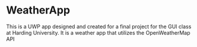 # WeatherApp
This is a UWP app designed and created for a final project for the GUI class at Harding University. It is a weather app that utilizes the OpenWeatherMap API
